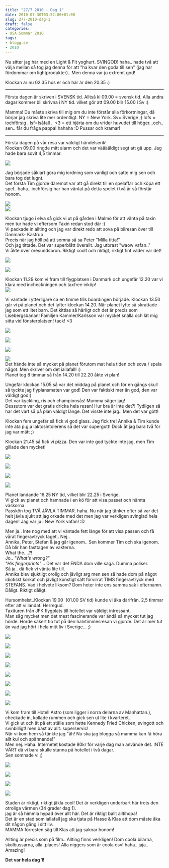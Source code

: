```yaml
---
title: "27/7 2010 - Dag 1"
date: 2010-07-30T03:52:06+01:00
slug: 277-2010-dag-1
draft: false
categories:
- USA Sommar 2010
tags:
- blogg.se
- 2010
---
```

Nu sitter jag här med en Light & Fit yoghurt. SVINGOD! haha.. hade två att välja mellan så tog jag denna för att "ha kvar den goda till sen" (jag har fördommar om lightprodukter).. Men denna var ju extremt god!  
  
Klockan är nu 02.35 hos er och här är den 20.35 :)  
  

* * *

Första dagen är skriven i SVENSK tid. Alltså kl 09.00 = svensk tid. Alla andra dagar kommer bli skrivna i NY tid. vilket gör att 09.00 blir 15.00 i Sv :)  
  
  
Mamma! Du måste skriva till mig om du inte förstår alla förkortningar, då börjar jag skriva lite mer ordentligt. NY = New York. Sv= Sverige ;) Iofs = iochförsig . Isf=Isåfall .  <3 = ett hjärta om du vrider huvudet till höger...och.. sen.. får du fråga pappa! hahaha :D Pussar och kramar!  

* * *

  
  
  
Första dagen på vår resa var väldigt händelserik!  
Klockan 09.00 ringde mitt alarm och det var vääääldigt segt att gå upp. Jag hade bara sovit 4,5 timmar.  
  
![](/assets/images/blogg.se/dsc06565_100283287.jpg)  
  
Jag började såklart göra mig iordning som vanligt och satte mig sen och bara tog det lugnt.  
Det första Tim gjorde däremot var att gå direkt till en spelaffär och köpa ett spel.. haha.. iochförsig har han väntat på detta spelet i två år så förstår honom.  
  
![](/assets/images/blogg.se/dsc06567_100283254.jpg)  
![](https://cdn1.cdnme.se/cdn/9-1/701517/images/2010/dsc06568_100283274.jpg)  
  
Klockan tjugo i elva så gick vi ut på gården i Malmö för att vänta på taxin men tur hade vi eftersom Taxin redan stod där :)  
Vi packade in allting och jag var direkt redo att sova på bilresan över till Danmark- Kastrup .  
Precis när jag höll på att somna så sa Peter "Milla titta!"  
Och jag tittade. Det var superblått överallt. Jag utbrast "waow vafan.."  
Vi åkte över öresundsbron. Riktigt coolt och riktigt, riktigt fint väder var det!  
  
![](/assets/images/blogg.se/dsc06572_100283337.jpg)  
  
  
![](https://cdn1.cdnme.se/cdn/9-1/701517/images/2010/dsc06574_100283343.jpg)  
  
  
Klockan 11.29 kom vi fram till flygplatsen i Danmark och ungefär 12.20 var vi klara med incheckningen och taxfree inköp!  
![](/assets/images/blogg.se/dsc06578_100283360.jpg)  
  
Vi väntade i ytterligare ca en timme tills boardingen började. Klockan 13.50 går vi på planet och det lyfter klockan 14.20. När planet lyfte så skrattade jag som ett litet barn. Det kittlas så härligt och det är precis som Lisebergsbanan! Familjen Kammer/Karlsson var mycket snälla och lät mig sitta vid fönsterplatsen! tack! <3  
  
![](/assets/images/blogg.se/dsc06579_100283380.jpg)  
  
![](https://cdn1.cdnme.se/cdn/9-1/701517/images/2010/dsc06585_100283413.jpg)  
  
![](/assets/images/blogg.se/dsc06594_100283427.jpg)  
  
![](https://cdn3.cdnme.se/cdn/9-1/701517/images/2010/dsc06598_100283450.jpg)  
Det hände inte så mycket på planet förutom mat hela tiden och sova / spela något. Men skriver om det iallafall! :)  
Planet tog 8 timmar så från 14.20 till 22.20 åkte vi plan!  
  
  
Ungefär klockan 15.05 så var det middag på planet och för en gångs skull så tyckte jag flyplansmaten var god! Den var faktiskt mer än god, den var väldigt god;)  
Det var kyckling, ris och championsås! Mumma säger jag!  
Dessutom var det gratis dricka hela resan! Hur bra är inte det?! Tydligen så har det vart så på plan väldigt länge. Det visste inte jag.. Men det var gött!  
  
Klockan fem ungefär så fick vi god glass. Jag fick tre! Annika & Tim kunde inte äta p.g.a laktosintolerens så det var supergott! Dock åt jag bara två för jag var mätt ;)  
  
Klockan 21.45 så fick vi pizza. Den var inte god tyckte inte jag, men Tim gillade den mycket!  
  
  
![](/assets/images/blogg.se/dsc06600_100283487.jpg)  
  
![](https://cdn2.cdnme.se/cdn/9-1/701517/images/2010/dsc06601_100283554.jpg)  
  
![](/assets/images/blogg.se/dsc06602_100283596.jpg)  
  
![](https://cdn3.cdnme.se/cdn/9-1/701517/images/2010/dsc06603_100283631.jpg)  
  
Planet landande 16.25 NY tid, vilket blir 22.25 i Sverige.  
Vi gick av planet och hamnade i en kö för att visa passet och hämta väskorna.  
Passkön tog TVÅ JÄVLA TIMMAR. haha. Nu när jag tänker efter så var det helt jävla sjukt att jag orkade med det men jag var verkligen svinglad hela dagen! Jag var ju i New York vafan! :D  
  
Men ja.. Inte nog med att vi väntade fett länge för att visa passen och få vårat fingeravtryck taget.. Nej..  
Annika, Peter, Stefan & jag går igenom.. Sen kommer Tim och ska igenom. Då blir han fasttagen av vakterna.  
What the....?!  
Jo.. _"What's wrong?"  
"His fingerprints"_ .. Det var det ENDA dom ville säga. Dumma poliser.  
Så ja.. då fick vi vänta lite till.  
Annika blev sjuktligt orolig och jävligt arg men sen så hade dom på något idiotiskt korkat och jävligt konstigt sätt förvirrat TIMS fingeravtryck med STEFANS. Vad i helvete liksom? Dom heter inte ens samma sak i efternamn.  
Dåligt. Riktigt dåligt.  
  
Hursomhelst..Klockan 19.00  (01.00 SV tid) kunde vi åka därifrån. 2,5 timmar efter att vi landat. Herregud.  
Taxituren från JFK flygplats till hotellet var väldigt intressant.  
Man såg mycket men det mest fascinerande var ändå så mycket tut jag hörde. Hörde säkert tio tut på den halvtimmesresan vi gjorde. Det är mer tut än vad jag hört i hela mitt liv i Sverige... ;)  
  
![](/assets/images/blogg.se/dsc06604_100283705.jpg)  
  
![](https://cdn2.cdnme.se/cdn/9-1/701517/images/2010/dsc06606_100283741.jpg)  
  
![](/assets/images/blogg.se/dsc06607_100283768.jpg)  
  
![](https://cdn3.cdnme.se/cdn/9-1/701517/images/2010/dsc06610_100283822.jpg)  
  
  
![](/assets/images/blogg.se/dsc06616_100283917.jpg)  
  
![](https://cdn3.cdnme.se/cdn/9-1/701517/images/2010/dsc06618_100283931.jpg)  
  
![](/assets/images/blogg.se/dsc06626_100283959.jpg)  
  
![](https://cdn1.cdnme.se/cdn/9-1/701517/images/2010/dsc06627_100283977.jpg)  
  
Vi kom fram till Hotell Astro (som ligger i norra delarna av Manhattan.), checkade in, kollade rummen och gick sen ut lite i kvarteret.  
Vi gick ut och åt på ett ställe som hette Kennedy Fried Chicken, svingott och svinbilligt! men bäst av allt: superservic!  
När vi kom hem så tänkte jag "åh! Nu ska jag blogga så mamma kan få höra allt kul och spännande!"  
Men nej. Haha. Internetet kostade 80kr för varje dag man använde det. INTE VÄRT då vi bara skulle stanna på hotellet i två dagar.  
Sen somnade vi ;)  
  
![](/assets/images/blogg.se/dsc06628_100284014.jpg)  
  
![](https://cdn2.cdnme.se/cdn/9-1/701517/images/2010/dsc06629_100284030.jpg)  
  
![](/assets/images/blogg.se/dsc06630_100284039.jpg)  
  
![](https://cdn2.cdnme.se/cdn/9-1/701517/images/2010/dsc06631_100284049.jpg)  
  
Staden är riktigt, riktigt jäkla cool! Det är verkligen underbart här trots den otroliga värmen (34 grader dag 1).  
jag är så himmla hypad över allt här. Det är riktigt ballt alltihopa!  
Det är en stad som iallafall jag ska tjata på Hasse & Klas att dom måste åka dit någon gång i sitt liv.  
MAMMA förresten säg till Klas att jag saknar honom!  
  
Allting är precis som på film.. Allting finns verkligen! Dom coola bilarna, skolbussarna, alla..places! Alla niggers som är coola osv! haha.. jaja.. Amazing!  
  
  
  
**Det var hela dag 1!**
